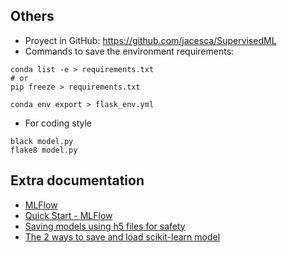 ## Others
- Proyect in GitHub: https://github.com/jacesca/SupervisedML
- Commands to save the environment requirements:
```
conda list -e > requirements.txt
# or
pip freeze > requirements.txt

conda env export > flask_env.yml
```
- For coding style
```
black model.py
flake8 model.py
```

## Extra documentation
- [MLFlow](https://mlflow.org/)
- [Quick Start - MLFlow](https://mlflow.org/docs/latest/getting-started/intro-quickstart/index.html)
- [Saving models using h5 files for safety](https://github.com/scikit-learn/scikit-learn/issues/16875)
- [The 2 ways to save and load scikit-learn model](https://mljar.com/blog/save-load-scikit-learn-model/)
